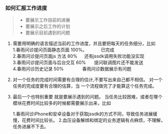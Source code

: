 ### 如何汇报工作进度
> *  要展示工作目前的进展
> *  要展示之后工作的计划
> *  要展示目前遇到的问题

1. 需要用明确的语言描述当前的工作进度，并且要把每天的任务细分，比如<br>
   1.春雨问诊提问页面静态页面 100%。 &ensp; &ensp;&ensp; &ensp;   已完成<br>
   2.春雨问诊提问页面js 方法 80%     &ensp;&ensp;    还有jssdk调用失败功能没实现<br>
   3.春雨问诊提问页面与后台交互 60%   &ensp; &ensp;   提问联调图片还不能发送<br>
   4.春雨问诊历史记录 50%            &ensp; &ensp; &ensp; &ensp; &ensp;   春雨问诊数据展示有问题<br>


2. 对一个任务的完成时间需要有合理的估计,不要写出来自己都不相信。 对一个任务的完成度要有合理的估算，当 一个流程做完了才能算这个任务完成。



3. 最后一个也特别重要 就是要展示遇到的问题。 当任务比较困难，或者在哪个模块花费时间比较多的时候都需要展示出来，比如

    1.春雨问诊iPhone和安卓设备对于获取jssdk的方式不同，导致任务进展缓慢，花费时间比较长。
    2.血压设备解绑和绑定的业务逻辑有点麻烦，不理解，任务进展不下去。
